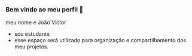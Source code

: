 ### Bem vindo ao meu perfil 👊

 meu nome é João Victor
  
- sou estudante
- esse espaço será utilizado para organização e compartilhamento dos meu projetos.

